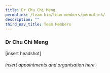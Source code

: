 ```yaml
---
title: Dr Chu Chi Meng
permalink: /team-bio/team-members/permalink/
description: ""
third_nav_title: Team Members
---
```

### Dr Chu Chi Meng

[insert headshot]
###### insert appointments and organisation here.